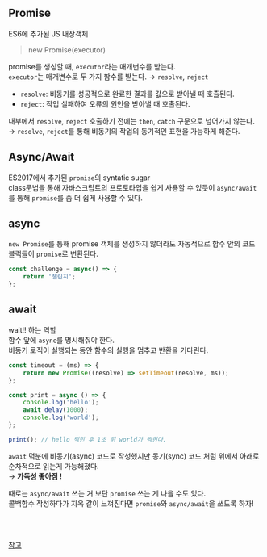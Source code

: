 
## Promise
ES6에 추가된 JS 내장객체  
> new Promise(executor)   

promise를 생성할 때, `executor`라는 매개변수를 받는다.  
`executor`는 매개변수로 두 가지 함수를 받는다. →  `resolve`, `reject`    
* `resolve`: 비동기를 성공적으로 완료한 결과를 값으로 받아낼 때 호출된다.    
* `reject`: 작업 실패하여 오류의 원인을 받아낼 때 호출된다.  

내부에서 `resolve`, `reject` 호출하기 전에는 `then`, `catch` 구문으로 넘어가지 않는다.  
→  `resolve`, `reject`를 통해 비동기의 작업의 동기적인 표현을 가능하게 해준다.


## Async/Await
ES2017에서 추가된 `promise`의 syntatic sugar  
class문법을 통해 자바스크립트의 프로토타입을 쉽게 사용할 수 있듯이 `async/await`를 통해 `promise`를 좀 더 쉽게 사용할 수 있다.  

## async
`new Promise`를 통해 promise 객체를 생성하지 않더라도 자동적으로 함수 안의 코드 블럭들이 `promise`로 변환된다.  
``` javascript
const challenge = async() => {
    return '챌린지';
};
```

## await  
wait!! 하는 역할  
함수 앞에 `async`를 명시해줘야 한다.  
비동기 로직이 실행되는 동안 함수의 실행을 멈추고 반환을 기다린다.  
``` javascript 
const timeout = (ms) => {
    return new Promise((resolve) => setTimeout(resolve, ms));
};

const print = async () => {
    console.log('hello');
    await delay(1000);
    console.log('world');
};

print(); // hello 찍힌 후 1초 뒤 world가 찍힌다. 

```
`await` 덕분에 비동기(async) 코드로 작성했지만 동기(sync) 코드 처럼 위에서 아래로 순차적으로 읽는게 가능해졌다.  
→ **가독성 좋아짐 !**   

때로는 `async/await` 쓰는 거 보단 `promise` 쓰는 게 나을 수도 있다.  
콜백함수 작성하다가 지옥 같이 느껴진다면 `promise`와 `async/await`을 쓰도록 하자!  


<br/><br/>

[참고](https://www.youtube.com/watch?v=wvEYG6ydAGg)


